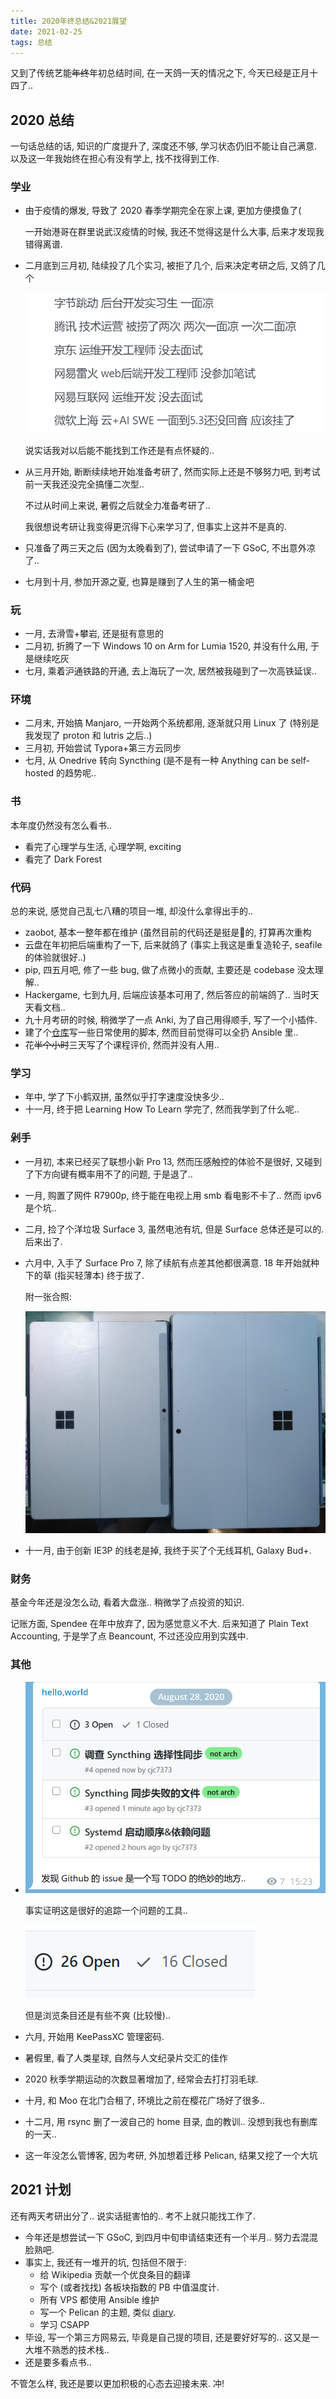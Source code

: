 ```yaml
---
title: 2020年终总结&2021展望
date: 2021-02-25
tags: 总结
---
```


又到了传统艺能~~年终~~年初总结时间, 在一天鸽一天的情况之下, 今天已经是正月十四了..

<!-- more -->

## 2020 总结

一句话总结的话, 知识的广度提升了, 深度还不够, 学习状态仍旧不能让自己满意. 以及这一年我始终在担心有没有学上, 找不找得到工作.

### 学业

- 由于疫情的爆发, 导致了 2020 春季学期完全在家上课, 更加方便摸鱼了(

  一开始港哥在群里说武汉疫情的时候, 我还不觉得这是什么大事, 后来才发现我错得离谱.

- 二月底到三月初, 陆续投了几个实习, 被拒了几个, 后来决定考研之后, 又鸽了几个

  ![image-20210225125307219](./image-20210225125307219.png)

  说实话我对以后能不能找到工作还是有点怀疑的..

- 从三月开始, 断断续续地开始准备考研了, 然而实际上还是不够努力吧, 到考试前一天我还没完全搞懂二次型..

  不过从时间上来说, 暑假之后就全力准备考研了..

  我很想说考研让我变得更沉得下心来学习了, 但事实上这并不是真的.

- 只准备了两三天之后 (因为太晚看到了), 尝试申请了一下 GSoC, 不出意外凉了..

- 七月到十月, 参加开源之夏, 也算是赚到了人生的第一桶金吧

### 玩

- 一月, 去滑雪+攀岩, 还是挺有意思的
- 二月初, 折腾了一下 Windows 10 on Arm for Lumia 1520, 并没有什么用, 于是继续吃灰
- 七月, 乘着沪通铁路的开通, 去上海玩了一次, 居然被我碰到了一次高铁延误..

### 环境

- 二月末, 开始搞 Manjaro, 一开始两个系统都用, 逐渐就只用 Linux 了 (特别是我发现了 proton 和 lutris 之后..)
- 三月初, 开始尝试 Typora+第三方云同步
- 七月, 从 Onedrive 转向 Syncthing (是不是有一种 Anything can be self-hosted 的趋势呢..

### 书

本年度仍然没有怎么看书..

- 看完了心理学与生活, 心理学啊, exciting
- 看完了 Dark Forest

### 代码

总的来说, 感觉自己乱七八糟的项目一堆, 却没什么拿得出手的..

- zaobot, 基本一整年都在维护 (虽然目前的代码还是挺是💩的, 打算再次重构
- 云盘在年初把后端重构了一下, 后来就鸽了 (事实上我这是重复造轮子, seafile 的体验就很好..)
- pip, 四五月吧, 修了一些 bug, 做了点微小的贡献, 主要还是 codebase 没太理解..
- Hackergame, 七到九月, 后端应该基本可用了, 然后答应的前端鸽了.. 当时天天看文档..
- 九十月考研的时候, 稍微学了一点 Anki, 为了自己用得顺手, 写了一个小插件.
- 建了个[仓库](https://github.com/cjc7373/my_scripts)写一些日常使用的脚本, 然而目前觉得可以全扔 Ansible 里..
- 花~~半个小时~~三天写了个课程评价, 然而并没有人用..

### 学习

- 年中, 学了下小鹤双拼, 虽然似乎打字速度没快多少..
- 十一月, 终于把 Learning How To Learn 学完了, 然而我学到了什么呢..

### 剁手

- 一月初, 本来已经买了联想小新 Pro 13, 然而压感触控的体验不是很好, 又碰到了下方向键有概率用不了的问题, 于是退了..

- 一月, 购置了网件 R7900p, 终于能在电视上用 smb 看电影不卡了.. 然而 ipv6 是个坑..

- 二月, 捡了个洋垃圾 Surface 3, 虽然电池有坑, 但是 Surface 总体还是可以的. 后来出了.

- 六月中, 入手了 Surface Pro 7, 除了续航有点差其他都很满意. 18 年开始就种下的草 (指买轻薄本) 终于拔了.

  附一张合照:

  ![image-20210225152027832](./image-20210225152027832.png)
  
- 十一月, 由于创新 IE3P 的线老是掉, 我终于买了个无线耳机, Galaxy Bud+.

### 财务

基金今年还是没怎么动, 看着大盘涨.. 稍微学了点投资的知识.

记账方面, Spendee 在年中放弃了, 因为感觉意义不大. 后来知道了 Plain Text Accounting, 于是学了点 Beancount, 不过还没应用到实践中.

### 其他

- ![image-20210225144517669](./image-20210225144517669.png)

  事实证明这是很好的追踪一个问题的工具..

  ![image-20210225150738841](./image-20210225150738841.png)

  但是浏览条目还是有些不爽 (比较慢)..

- 六月, 开始用 KeePassXC 管理密码.

- 暑假里, 看了人类星球, 自然与人文纪录片交汇的佳作

- 2020 秋季学期运动的次数显著增加了, 经常会去打打羽毛球.

- 十月, 和 Moo 在北门合租了, 环境比之前在樱花广场好了很多..

- 十二月, 用 rsync 删了一波自己的 home 目录, 血的教训.. 没想到我也有删库的一天..

- 这一年没怎么管博客, 因为考研, 外加想着迁移 Pelican, 结果又挖了一个大坑

## 2021 计划

还有两天考研出分了.. 说实话挺害怕的.. 考不上就只能找工作了.

- 今年还是想尝试一下 GSoC, 到四月中旬申请结束还有一个半月.. 努力去混混脸熟吧.
- 事实上, 我还有一堆开的坑, 包括但不限于:
  - 给 Wikipedia 贡献一个优良条目的翻译
  - 写个 (或者找找) 各板块指数的 PB 中值温度计.
  - 所有 VPS 都使用 Ansible 维护
  - 写一个 Pelican 的主题, 类似 [diary](https://github.com/amazingrise/hugo-theme-diary).
  - 学习 CSAPP
- 毕设, 写一个第三方网易云, 毕竟是自己提的项目, 还是要好好写的.. 这又是一大堆不熟悉的技术栈..
- 还是要多看点书..

不管怎么样, 我还是要以更加积极的心态去迎接未来. 冲!


